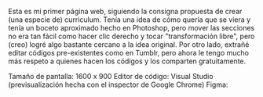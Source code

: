 Esta es mi primer página web, siguiendo la consigna propuesta de crear (una especie de) curriculum. 
Tenía una idea de cómo quería que se viera y tenía un boceto aproximado hecho en Photoshop, pero mover las secciones no era tan fácil como hacer clic derecho y tocar "transformación libre", pero (creo) logré algo bastante cercano a la idea original. Por otro lado, extrañé editar códigos pre-existentes como en Tumblr, pero ahora le tengo mucho más respeto a quienes hacen los códigos y los comparten gratuitamente. 

Tamaño de pantalla: 1600 x 900
Editor de código: Visual Studio (previsualización hecha con el inspector de Google Chrome)
Figma: 

